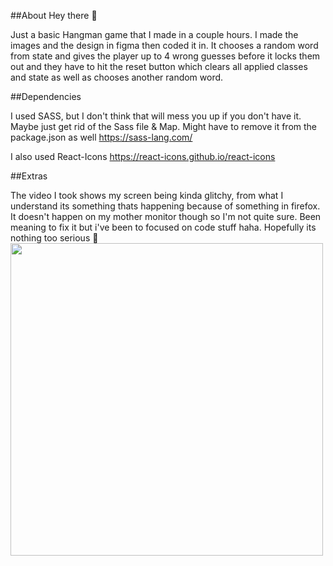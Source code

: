 ##About
Hey there 👋 

Just a basic Hangman game that I made in a couple hours. I made the images and the design in figma then coded it in.
It chooses a random word from state and gives the player up to 4 wrong guesses before it locks them out and they have to hit the reset button which clears all applied classes and state as well as chooses another random word.

##Dependencies

I used SASS, but I don't think that will mess you up if you don't have it. Maybe just get rid of the Sass file & Map. Might have to remove it from the package.json as well
https://sass-lang.com/

I also used React-Icons 
https://react-icons.github.io/react-icons

##Extras

The video I took shows my screen being kinda glitchy, from what I understand its something thats happening because of something in firefox. It doesn't happen on my mother monitor though so I'm not quite sure. Been meaning to fix it but i've been to focused on code stuff haha. Hopefully its nothing too serious 👀
<img src="https://media0.giphy.com/media/fKBN9gEfdncDUQWI4I/giphy.gif" width="500" >
